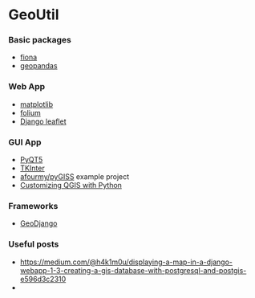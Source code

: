 # GeoUtil

### Basic packages

- [fiona](https://pypi.org/project/Fiona/)
- [geopandas](https://geopandas.org/index.html)

### Web App

- [matplotlib](https://geopandas.org/docs/user_guide/mapping.html)
- [folium](https://geopandas.org/gallery/plotting_with_folium.html)
- [Django leaflet](https://django-leaflet.readthedocs.io/en/latest/index.html)

### GUI App

- [PyQT5](https://pypi.org/project/PyQt5/)
- [TKInter](https://docs.python.org/3/library/tkinter.html)
- [afourmy/pyGISS](https://github.com/afourmy/pyGISS) example project
- [Customizing QGIS with Python](https://courses.spatialthoughts.com/pyqgis-in-a-day.html)

### Frameworks

- [GeoDjango](https://docs.djangoproject.com/en/3.2/ref/contrib/gis/)


### Useful posts

- https://medium.com/@h4k1m0u/displaying-a-map-in-a-django-webapp-1-3-creating-a-gis-database-with-postgresql-and-postgis-e596d3c2310
- 